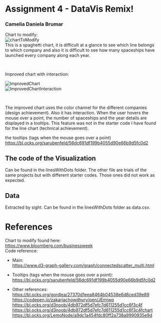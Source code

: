 Assignment 4 - DataVis Remix!  
===
### Camelia Daniela Brumar

Chart to modify: <br>
![chartToModify](https://i.imgur.com/ILWdFei.png)
 <br>
This is a spaghetti chart, it is difficult at a glance to see which line belongs to which company and also it is difficult to see how many spaceships have launched every company along each year.

<br>

Improved chart with interaction: <br>

![ImprovedChart](https://i.imgur.com/iHjxbk2.png)
 <br>
![ImprovedChartInteraction](https://i.imgur.com/bpMOdYv.png)

<br>

The improved chart uses the color channel for the different companies (design achievement). Also it has interaction. When the user hovers the mouse over a point, the number of spaceships and the year details are displayed in a tooltips. This feature was not in the starter code I have found for the line chart (technical achievement).

the tooltips (tags when the mouse goes over a point)
https://bl.ocks.org/sarubenfeld/56dc691df199b4055d90e66b9d5fc0d2

## The code of the Visualization
Can be found in the linesWithDots folder. The other file are trials of the same projects but with different starter codes. Those ones did not work as expected.

## Data
Extracted by sight. Can be found in the linesWithDots folder as data.csv.

# References
Chart to modify found here: <br>
https://www.bloomberg.com/businessweek <br>
Code reference: <br>
- Main: <br>
https://www.d3-graph-gallery.com/graph/connectedscatter_multi.html  <br>
- Tooltips (tags when the mouse goes over a point): <br>
https://bl.ocks.org/sarubenfeld/56dc691df199b4055d90e66b9d5fc0d2 <br>

- Other references:
https://bl.ocks.org/gordlea/27370d1eea8464b04538e6d8ced39e89 <br>
https://codepen.io/zakariachowdhury/pen/JEmjwq <br>
https://bl.ocks.org/d3noob/4db972df5d7efc7d611255d1cc6f3c4f <br>
https://bl.ocks.org/d3noob/4db972df5d7efc7d611255d1cc6f3c4fchart <br>
https://bl.ocks.org/LemoNode/a9dc1a454fdc80ff2a738a9990935e9d <br>
